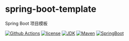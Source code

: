 # spring-boot-template
Spring Boot 项目模板

[![Github Actions](https://github.com/BruceMaa/spring-boot-template/workflows/Spring%20Boot%20Template/badge.svg)](https://github.com/BruceMaa/spring-boot-template/actions?query=workflow%3A%22Spring+Boot+Template%22)
[![license](https://img.shields.io/badge/license-MIT-green.svg)](https://github.com/BruceMaa/spring-boot-template/blob/master/LICENSE)
[![JDK](https://img.shields.io/badge/JDK->=1.8-brightgreen?logo=java)]()
[![Maven](https://img.shields.io/badge/Maven-3.6.3-brightgreen.svg?logo=maven)]()
[![SpringBoot](https://img.shields.io/badge/Spring%20Boot-2.2.1.RELEASE-brightgreen?logo=Spring)]()
